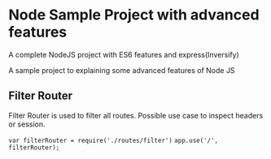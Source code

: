 # Node Sample Project with advanced features

A complete NodeJS project with ES6 features and express(Inversify) 

A sample project to explaining some advanced features of Node JS

## Filter Router
Filter Router is used to filter all routes.
Possible use case to inspect headers or session.

`var filterRouter = require('./routes/filter')`
`app.use('/', filterRouter);`


